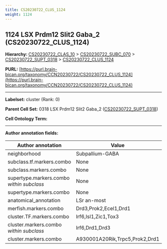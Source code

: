 ```yaml
---
title: CS20230722_CLUS_1124
weight: 1124
---
```

## 1124 LSX Prdm12 Slit2 Gaba_2 (CS20230722_CLUS_1124)
<b>Hierarchy: </b>
[CS20230722_CLAS_10](../CS20230722_CLAS_10) >
[CS20230722_SUBC_070](../CS20230722_SUBC_070) >
[CS20230722_SUPT_0318](../CS20230722_SUPT_0318) >
[CS20230722_CLUS_1124](../CS20230722_CLUS_1124)

**PURL:** [https://purl.brain-bican.org/taxonomy/CCN20230722/CS20230722_CLUS_1124](https://purl.brain-bican.org/taxonomy/CCN20230722/CS20230722_CLUS_1124)

---


**Labelset:** cluster (Rank: 0)

**Parent Cell Set:** 0318 LSX Prdm12 Slit2 Gaba_2 ([CS20230722_SUPT_0318](../CS20230722_SUPT_0318))



**Cell Ontology Term:** 

[MARKER GENES.]: #


---

[TRANSFERRED ANNOTATIONS.]: #


[AUTHOR ANNOTATION FIELDS.]: #


**Author annotation fields:**

| Author annotation | Value |
|-------------------|-------|
|neighborhood|Subpallium-GABA|
|subclass.tf.markers.combo|None|
|subclass.markers.combo|None|
|supertype.markers.combo _within subclass_|None|
|supertype.markers.combo|None|
|anatomical_annotation|LSr an-most|
|merfish.markers.combo|Drd3,Prok2,Ecel1,Drd1|
|cluster.TF.markers.combo|Irf6,Isl1,Zic1,Tox3|
|cluster.markers.combo _within subclass_|Irf6,Drd1,Drd3|
|cluster.markers.combo|A930001A20Rik,Trpc5,Prok2,Drd1|
